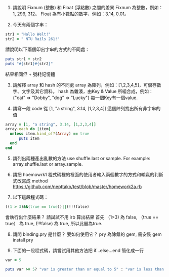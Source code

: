1. 請說明 Fixnum (整數) 和 Float (浮點數) 之間的差異
Fixnum 為整數，例如：1, 299, 312。
Float 為有小數點的數字，例如：3.14, 0.01。

2. 今天有兩個字串：
  ```ruby 
  str1 = "Hallo Welt!" 
  str2 = " NTU Rails 261!"
  ```
請說明以下兩個印出字串的方式的不同處：
  ```ruby
  puts str1 + str2
  puts "#{str1}#{str2}"
  ```
結果相同但 + 號耗記憶體

3. 請解釋 array 和 hash 的不同處
array 為陣列，例如：[1,2,3,4,5]，可儲存數字、文字及其它資料。
hash 為雜湊，由Key & Value 所組合成，例如：{"cat" => "Dobby", "dog" => "Lucky"} 每一個Key有一個value.

4. 請寫一段 code 從 [1, "a string", 3.14, [1,2,3,4]] 這個陣列找出所有非字串的值
  ```ruby
  array = [1, "a string", 3.14, [1,2,3,4]]
  array.each do |item|
	unless item.kind_of?(Array) == true
		puts item
	end
  end
  ```

5. 請列出兩種產出亂數的方法
use shuffle.last or sample.
For example: array.shuffle.last or array.sample.

6. 請把 hoemowrk1 程式碼裡的裡面的使用者輸入兩個數字的方式和輸贏的判斷式改寫成 method
https://github.com/nepttako/test/blob/master/homework2a.rb

7. 以下這段程式碼：
  ```ruby
  ((1 > 3)&&(true == true))||(!!!false)
  ```
  會執行出什麼結果？ 請試試不用 irb 算出結果
首先 （1>3) 為 false, （true == true） 為 true, (!!!false) 為 true, 所以此題為true.

8. 請問 binding.pry 是什麼？ 要如何使用它？
pry 為除錯的 gem, 需安裝 gem install pry


9. 下面的一段程式碼，請嘗試用其他方法把 if...else...end 簡化成一行

  ```ruby
  var = 5

  puts var >= 5? "var is greater than or equal to 5" : "var is less than 5"
  
  ```


